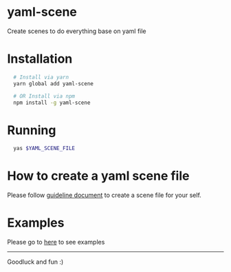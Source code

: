# yaml-scene
Create scenes to do everything base on yaml file

# Installation
```sh
  # Install via yarn
  yarn global add yaml-scene

  # OR Install via npm
  npm install -g yaml-scene
```

# Running
```sh
  yas $YAML_SCENE_FILE
```

# How to create a yaml scene file
Please follow [guideline document](./GUIDE.md) to create a scene file for your self.

# Examples
Please go to [here](./yaml-test/examples) to see examples

---

Goodluck and fun :)